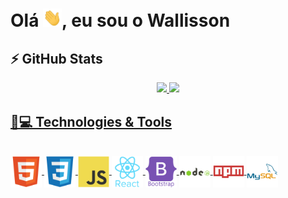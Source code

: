 
<h1>Olá <img src="https://raw.githubusercontent.com/ABSphreak/ABSphreak/master/gifs/Hi.gif" width="30px">, eu sou o Wallisson</h1>

## ⚡ GitHub Stats
<div align="center">
<a href="https://github.com/wallissonmart">
<img height="180px" src="https://github-readme-stats.vercel.app/api?username=wallissonmart&show_icons=true&theme=dark&include_all_commits=true&count_private=true"/>
<img height="180px" src="https://github-readme-stats.vercel.app/api/top-langs/?username=wallissonmart&layout=compact&langs_count=7&theme=dark"/>
</div>

## 🚀💻 Technologies & Tools
<div style="display: inline_block"><br>
  <img align="center" alt="HTML5" height="50" width="50" src="https://raw.githubusercontent.com/devicons/devicon/master/icons/html5/html5-original.svg">
  <img align="center" alt="CSS3" height="50" width="50" src="https://raw.githubusercontent.com/devicons/devicon/master/icons/css3/css3-original.svg">
  <img align="center" alt="JavaScript" height="50" width="50" src="https://raw.githubusercontent.com/devicons/devicon/master/icons/javascript/javascript-original.svg"> 
  <img align="center" alt="React" height="50" width="50" src="https://raw.githubusercontent.com/devicons/devicon/master/icons/react/react-original-wordmark.svg"> 
  <img align="center" alt="Bootstrap" height="50" width="50" src="https://raw.githubusercontent.com/devicons/devicon/master/icons/bootstrap/bootstrap-plain-wordmark.svg"> 
  <img align="center" alt="NodeJS" height="50" width="50" src="https://raw.githubusercontent.com/devicons/devicon/master/icons/nodejs/nodejs-original-wordmark.svg"> 
  <img align="center" alt="NPM" height="50" width="50" src="https://raw.githubusercontent.com/devicons/devicon/master/icons/npm/npm-original-wordmark.svg">
  <img align="center" alt="MySQL" height="50" width="50" src="https://raw.githubusercontent.com/devicons/devicon/master/icons/mysql/mysql-original-wordmark.svg"> 
</div>
